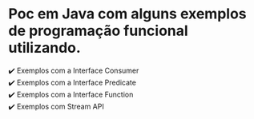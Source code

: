 # Poc em Java com alguns exemplos de programação funcional utilizando.

 ✔️ Exemplos com a Interface Consumer  
 ✔️ Exemplos com a Interface Predicate  
 ✔️ Exemplos com a Interface Function  
 ✔️ Exemplos com Stream API
